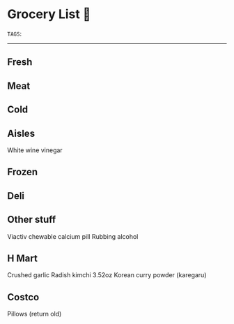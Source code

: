 # Grocery List 🛒
`TAGS`: 

---
## Fresh

## Meat

## Cold

## Aisles  
White wine vinegar

## Frozen

## Deli

## Other stuff
Viactiv chewable calcium pill
Rubbing alcohol


## H Mart
Crushed garlic
Radish kimchi
3.52oz Korean curry powder (karegaru)

## Costco
Pillows (return old)